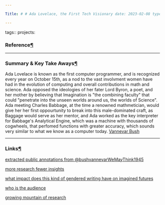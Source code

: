 ```yaml
---

Title: # # Ada Lovelace, the First Tech Visionary date: 2023-02-08 type: Article:

---
```


tags:: projects:[](https://natmeng.github.io/memx2/sources/Women_In_Tech/)

### Reference[¶](https://natmeng.github.io/memx2/sources/Women_In_Tech/#reference "Permanent link")



---

### Summary & Key Take Aways[¶](https://natmeng.github.io/memx2/sources/Women_In_Tech/#summary-key-take-aways "Permanent link")
Ada Lovelace is known as the first computer programmer, and is recognized every year on October 15th, as a nod to the vast involvment women have had in the evolution of computing and overall contributions in math and science. Ada opposed the ideologies of her fater Lord Byron, a poet, and her mother by believing that Imagination is "the combining faculty" that could "penetrate into the unseen worlds around us, the worlds of Science". Ada meeting Charles Babbage, at the time a renowned mathmetician, would give her her first oppourtunity to break into this male-dominated craft, as Baggage would serve as her mentor, and Ada  worked as the key interpreter for Babbage's Analytical Engine, which was a machine with thousands of cogwheels, that perfomed functions with greater accuracy, which sounds very similar to what we know as a computer today.
[Vannevar Bush](https://en.wikipedia.org/wiki/Vannevar_Bush) 

---

### Links[¶](https://shawngraham.github.io/hist1900c-demo-memex/sources/%40bushvannevarWeMayThink1945/#links "Permanent link")

[extracted public annotations from @bushvannevarWeMayThink1945](https://shawngraham.github.io/hist1900c-demo-memex/thoughts/extracted%20public%20annotations%20from%20%40bushvannevarWeMayThink1945/)

[more research fewer insights](https://shawngraham.github.io/hist1900c-demo-memex/thoughts/more%20research%20fewer%20insights/)

[what impact does this kind of gendered writing have on imagined futures](https://shawngraham.github.io/hist1900c-demo-memex/thoughts/what%20impact%20does%20this%20kind%20of%20gendered%20writing%20have%20on%20imagined%20futures/)

[who is the audience](https://shawngraham.github.io/hist1900c-demo-memex/thoughts/who%20is%20the%20audience/)

[growing mountain of research](https://shawngraham.github.io/hist1900c-demo-memex/thoughts/growing%20mountain%20of%20research/)




